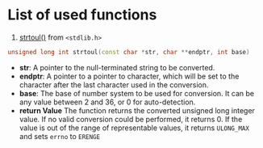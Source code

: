 # List of used functions
1. [strtoul()](https://www.runoob.com/cprogramming/c-function-strtoul.html) from ```<stdlib.h>``` 
```C++
unsigned long int strtoul(const char *str, char **endptr, int base)
```
- **str**: A pointer to the null-terminated string to be converted.
- **endptr**: A pointer to a pointer to character, which will be set to the character after the last character used in the conversion.
- **base**: The base of number system to be used for conversion. It can be any value between 2 and 36, or 0 for auto-detection.
- **return Value** The function returns the converted unsigned long integer value. If no valid conversion could be performed, it returns 0. If the value is out of the range of representable values, it returns ```ULONG_MAX``` and sets ```errno``` to ```ERENGE```